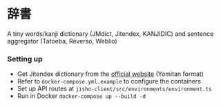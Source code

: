 # 辞書

A tiny words/kanji dictionary (JMdict, Jitendex, KANJIDIC) and sentence aggregator (Tatoeba, Reverso, Weblio)

### Setting up
* Get Jitendex dictionary from the [official website](https://jitendex.org/pages/downloads.html) (Yomitan format)
* Refer to `docker-compose.yml.example` to configure the containers
* Set up API routes at `jisho-client/src/environments/environment.ts`
* Run in Docker `docker-compose up --build -d`